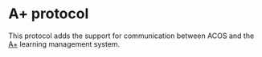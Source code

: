 # A+ protocol

This protocol adds the support for communication between ACOS
and the [A+](https://github.com/Aalto-LeTech/a-plus) learning
management system.
